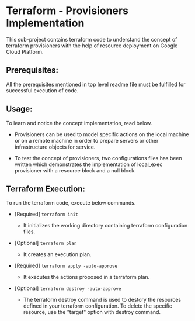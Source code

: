 # Terraform - Provisioners Implementation
This sub-project contains terraform code to understand the concept of terraform provisioners with the help of resource deployment on Google Cloud Platform.

## Prerequisites:
All the prerequisites mentioned in top level readme file must be fulfilled for successful execution of code.

## Usage:
To learn and notice the concept implementation, read below.

-   Provisioners can be used to model specific actions on the local machine or on a remote machine in order to prepare servers or other infrastructure objects for service.

-   To test the concept of provisioners, two configurations files has been written which demonstrates the implementation of local_exec provisioner with a resource block and a null block.

## Terraform Execution:
To run the terraform code, execute below commands.

-   [Required] `terraform init`
    -   It initializes the working directory containing terraform configuration files.

-   [Optional] `terraform plan`
    -   It creates an execution plan.

-   [Required] `terraform apply -auto-approve`
    -   It executes the actions proposed in a terraform plan.

-   [Optional] `terraform destroy -auto-approve`
    -   The terraform destroy command is used to destory the resources defined in your terraform configuration. To delete the specific resource, use the "target" option with destroy command.